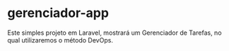 # gerenciador-app
 Este simples projeto em Laravel, mostrará um Gerenciador de Tarefas, no qual utilizaremos o método DevOps.